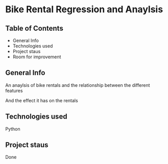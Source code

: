  # Bike Rental Regression and Anaylsis

## Table of Contents

- General Info
- Technologies used
- Project staus
- Room for improvement

## General Info

An anaylsis of bike rentals and the relationship between the different features

And the effect it has on the rentals

## Technologies used

Python

## Project staus

Done


